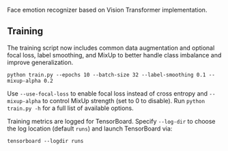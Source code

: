 Face emotion recognizer based on Vision Transformer implementation.

## Training

The training script now includes common data augmentation and optional
focal loss, label smoothing, and MixUp to better handle class imbalance
and improve generalization.

```
python train.py --epochs 10 --batch-size 32 --label-smoothing 0.1 --mixup-alpha 0.2
```

Use `--use-focal-loss` to enable focal loss instead of cross entropy and
`--mixup-alpha` to control MixUp strength (set to 0 to disable). Run
`python train.py -h` for a full list of available options.

Training metrics are logged for TensorBoard. Specify `--log-dir` to
choose the log location (default `runs`) and launch TensorBoard via:

```
tensorboard --logdir runs
```
